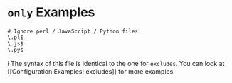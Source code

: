 # `only` Examples

```
# Ignore perl / JavaScript / Python files
\.pl$
\.js$
\.py$
```

ℹ️ The syntax of this file is identical to the one for `excludes`.
You can look at [[Configuration Examples: excludes]] for more examples.